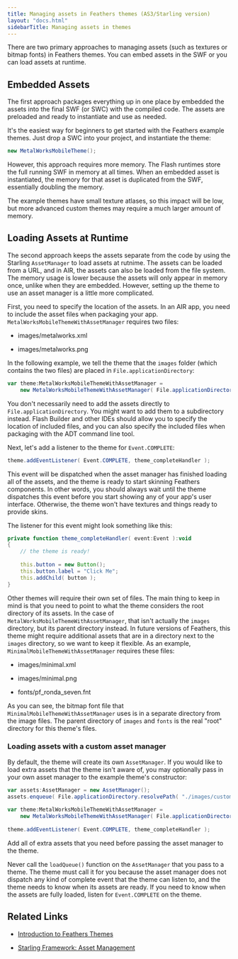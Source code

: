 ```yaml
---
title: Managing assets in Feathers themes (AS3/Starling version)
layout: "docs.html"
sidebarTitle: Managing assets in themes
---
```


There are two primary approaches to managing assets (such as textures or bitmap fonts) in Feathers themes. You can embed assets in the SWF or you can load assets at runtime.

## Embedded Assets

The first approach packages everything up in one place by embedded the assets into the final SWF (or SWC) with the compiled code. The assets are preloaded and ready to instantiate and use as needed.

It's the easiest way for beginners to get started with the Feathers example themes. Just drop a SWC into your project, and instantiate the theme:

```actionscript
new MetalWorksMobileTheme();
```

However, this approach requires more memory. The Flash runtimes store the full running SWF in memory at all times. When an embedded asset is instantiated, the memory for that asset is duplicated from the SWF, essentially doubling the memory.

The example themes have small texture atlases, so this impact will be low, but more advanced custom themes may require a much larger amount of memory.

## Loading Assets at Runtime

The second approach keeps the assets separate from the code by using the Starling `AssetManager` to load assets at rutnime. The assets can be loaded from a URL, and in AIR, the assets can also be loaded from the file system. The memory usage is lower because the assets will only appear in memory once, unlike when they are embedded. However, setting up the theme to use an asset manager is a little more complicated.

First, you need to specify the location of the assets. In an AIR app, you need to include the asset files when packaging your app. `MetalWorksMobileThemeWithAssetManager` requires two files:

- images/metalworks.xml

- images/metalworks.png

In the following example, we tell the theme that the `images` folder (which contains the two files) are placed in `File.applicationDirectory`:

```actionscript
var theme:MetalWorksMobileThemeWithAssetManager =
    new MetalWorksMobileThemeWithAssetManager( File.applicationDirectory.url );
```

You don't necessarily need to add the assets directly to `File.applicationDirectory`. You might want to add them to a subdirectory instead. Flash Builder and other IDEs should allow you to specify the location of included files, and you can also specify the included files when packaging with the ADT command line tool.

Next, let's add a listener to the theme for `Event.COMPLETE`:

```actionscript
theme.addEventListener( Event.COMPLETE, theme_completeHandler );
```

This event will be dispatched when the asset manager has finished loading all of the assets, and the theme is ready to start skinning Feathers components. In other words, you should always wait until the theme dispatches this event before you start showing any of your app's user interface. Otherwise, the theme won't have textures and things ready to provide skins.

The listener for this event might look something like this:

```actionscript
private function theme_completeHandler( event:Event ):void
{
    // the theme is ready!
 
    this.button = new Button();
    this.button.label = "Click Me";
    this.addChild( button );
}
```

Other themes will require their own set of files. The main thing to keep in mind is that you need to point to what the theme considers the root directory of its assets. In the case of `MetalWorksMobileThemeWithAssetManager`, that isn't actually the `images` directory, but its parent directory instead.
In future versions of Feathers, this theme might require additional assets that are in a directory next to the `images` directory, so we want to keep it flexible. As an example, `MinimalMobileThemeWithAssetManager` requires these files:

- images/minimal.xml

- images/minimal.png

- fonts/pf_ronda_seven.fnt

As you can see, the bitmap font file that `MinimalMobileThemeWithAssetManager` uses is in a separate directory from the image files. The parent directory of `images` and `fonts` is the real "root" directory for this theme's files.

### Loading assets with a custom asset manager

By default, the theme will create its own `AssetManager`. If you would like to load extra assets that the theme isn't aware of, you may optionally pass in your own asset manager to the example theme's constructor:

```actionscript
var assets:AssetManager = new AssetManager();
assets.enqueue( File.applicationDirectory.resolvePath( "./images/custom-asset.png" ) );
 
var theme:MetalWorksMobileThemeWithAssetManager =
    new MetalWorksMobileThemeWithAssetManager( File.applicationDirectory.url, assets );
 
theme.addEventListener( Event.COMPLETE, theme_completeHandler );
```

Add all of extra assets that you need before passing the asset manager to the theme.

Never call the `loadQueue()` function on the `AssetManager` that you pass to a theme. The theme must call it for you because the asset manager does not dispatch any kind of complete event that the theme can listen to, and the theme needs to know when its assets are ready. If you need to know when the assets are fully loaded, listen for `Event.COMPLETE` on the theme.

## Related Links

- [Introduction to Feathers Themes](./themes.md)

- [Starling Framework: Asset Management](https://wiki.starling-framework.org/manual/asset_management)
